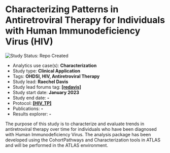 Characterizing Patterns in Antiretroviral Therapy for Individuals with Human Immunodeficiency Virus (HIV)
=============

<img src="https://img.shields.io/badge/Study%20Status-Repo%20Created-lightgray.svg" alt="Study Status: Repo Created">

- Analytics use case(s): **Characterization**
- Study type: **Clinical Application**
- Tags: **OHDSI, HIV, Antiretroviral Therapy**
- Study lead: **Raechel Davis**
- Study lead forums tag: **[[redavis]](https://forums.ohdsi.org/u/[redavis])**
- Study start date: **January 2023**
- Study end date: **-**
- Protocol: **[[HIV_TP]]()**
- Publications: **-**
- Results explorer: **-**

The purpose of  this study is to characterize and evaluate trends in antiretroviral therapy over time for individuals who have been diagnosed with Human Immunodeficiency Virus. The analysis package has been developed using the CohortPathways and Characterization tools in ATLAS and will be performed in the ATLAS environment.
